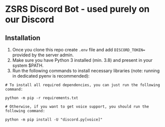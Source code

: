 # ZSRS Discord Bot - used purely on our Discord

## Installation

1. Once you clone this repo create `.env` file and add `DISCORD_TOKEN=` provided by the server admin.
2. Make sure you have Python 3 installed (min. 3.8) and present in your system $PATH.
3. Run the following commands to install necessary libraries (note: running in dedicated pyenv is recommended):

```shell
# To install all required dependencies, you can just run the following command:

python -m pip -r requirements.txt

# Otherwise, if you want to get voice support, you should run the following command:

python -m pip install -U "discord.py[voice]"
```
